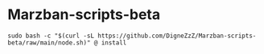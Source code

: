 # Marzban-scripts-beta

```
sudo bash -c "$(curl -sL https://github.com/DigneZzZ/Marzban-scripts-beta/raw/main/node.sh)" @ install
```
